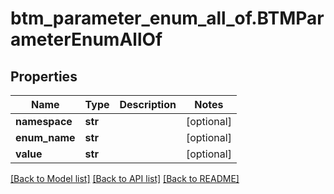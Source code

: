 # btm_parameter_enum_all_of.BTMParameterEnumAllOf

## Properties
Name | Type | Description | Notes
------------ | ------------- | ------------- | -------------
**namespace** | **str** |  | [optional] 
**enum_name** | **str** |  | [optional] 
**value** | **str** |  | [optional] 

[[Back to Model list]](../README.md#documentation-for-models) [[Back to API list]](../README.md#documentation-for-api-endpoints) [[Back to README]](../README.md)


